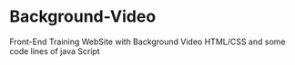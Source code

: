# Background-Video
Front-End Training
WebSite with Background Video HTML/CSS and some code lines of java Script
